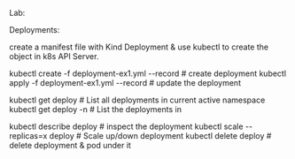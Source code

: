Lab:

Deployments:

create a manifest file with Kind Deployment & use kubectl to create the object in k8s API Server.

kubectl create -f deployment-ex1.yml --record      # create deployment
kubectl apply -f deployment-ex1.yml  --record      # update the deployment 

kubectl get deploy                              # List all deployments in current active namespace
kubectl get deploy -n <namespace>               # List the deployments in <namespace>

kubectl describe deploy <deployment>                # inspect the deployment
kubectl scale --replicas=x deploy <deployment>      # Scale up/down deployment
kubectl delete deploy <deployment>                  # delete deployment & pod under it
